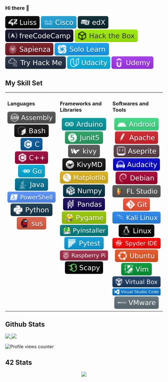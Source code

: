 ### Hi there 👋

<!--
**tde-nico/tde-nico** is a ✨ _special_ ✨ repository because its `README.md` (this file) appears on your GitHub profile.

Here are some ideas to get you started:

- 🔭 I’m currently working on ...
- 🌱 I’m currently learning ...
- 👯 I’m looking to collaborate on ...
- 🤔 I’m looking for help with ...
- 💬 Ask me about ...
- 📫 How to reach me: ...
- 😄 Pronouns: ...
- ⚡ Fun fact: ...


-->

<div align="left">
	<img src="badges/learn/42_Luiss.svg"/>
	<img src="badges/learn/Cisco.svg"/>
	<img src="badges/learn/edX.svg"/>
	<img src="badges/learn/freeCodeCamp.svg"/>
	<img src="badges/learn/Hack_the_Box.svg"/>
	<img src="badges/learn/Sapienza.svg"/>
	<img src="badges/learn/Solo_Learn.svg"/>
	<img src="badges/learn/Try_Hack_Me.svg"/>
	<img src="badges/learn/Udacity.svg"/>
	<img src="badges/learn/Udemy.svg"/>
</div>

## My Skill Set
<table><tr><td valign="top" width="33%">

### Languages
<div align="center">
	<img src="badges/languages/Assembly.svg"/>
	<img src="badges/languages/Bash.svg"/>
	<img src="badges/languages/C.svg"/>
	<img src="badges/languages/C++.svg"/>
	<img src="badges/languages/Go.svg"/>
	<img src="badges/languages/Java.svg"/>
	<img src="badges/languages/PowerShell.svg"/>
	<img src="badges/languages/Python.svg"/>
	<a href="http://tinyurl.com/s63ve48">
	<img src="badges/others/sus.svg" />
	</a>
<!--
<img style="margin: 10px" src="https://profilinator.rishav.dev/skills-assets/c-original.svg" alt="C" height="50" />  
<img style="margin: 10px" src="https://profilinator.rishav.dev/skills-assets/cplusplus-original.svg" alt="C++" height="50" />  
<img style="margin: 10px" src="https://profilinator.rishav.dev/skills-assets/python-original.svg" alt="Python" height="50" />  
<img style="margin: 10px" src="https://profilinator.rishav.dev/skills-assets/arduino.png" alt="Arduino" height="50" />  
<img style="margin: 10px" src="https://profilinator.rishav.dev/skills-assets/java-original-wordmark.svg" alt="Java" height="50" />  
<img style="margin: 10px" src="https://profilinator.rishav.dev/skills-assets/go-original.svg" alt="Go" height="50" />
-->
</div>

</td><td valign="top" width="33%">

### Frameworks and Libraries
<div align="center">
	<img src="badges/frameworks_and_libraries/Arduino.svg"/>
	<img src="badges/frameworks_and_libraries/Junit5.svg"/>
	<img src="badges/frameworks_and_libraries/kivy.svg"/>
	<img src="badges/frameworks_and_libraries/KivyMD.svg"/>
	<img src="badges/frameworks_and_libraries/Matplotlib.svg"/>
	<img src="badges/frameworks_and_libraries/Numpy.svg"/>
	<img src="badges/frameworks_and_libraries/Pandas.svg"/>
	<img src="badges/frameworks_and_libraries/Pygame.svg"/>
	<img src="badges/frameworks_and_libraries/Pyinstaller.svg"/>
	<img src="badges/frameworks_and_libraries/Pytest.svg"/>
	<img src="badges/frameworks_and_libraries/Raspberry_Pi.svg"/>
	<img src="badges/frameworks_and_libraries/Scapy.svg"/>
<!--
<img style="margin: 10px" src="https://profilinator.rishav.dev/skills-assets/linux-original.svg" alt="Linux" height="50" />  
<img style="margin: 10px" src="https://profilinator.rishav.dev/skills-assets/git-scm-icon.svg" alt="Git" height="50" />  
<img style="margin: 10px" src="https://profilinator.rishav.dev/skills-assets/gnu_bash-icon.svg" alt="Bash" height="50" />  
<img style="margin: 10px" src="https://profilinator.rishav.dev/skills-assets/powershell.png" alt="PowerShell" height="50" />
-->
</div>
	
</td><td valign="top" width="33%">

### Softwares and Tools
<div align="center">
	<img src="badges/softwares_and_tools/Android.svg"/>
	<img src="badges/softwares_and_tools/Apache.svg"/>
	<img src="badges/softwares_and_tools/Aseprite.svg"/>
	<img src="badges/softwares_and_tools/Audacity.svg"/>
	<img src="badges/softwares_and_tools/Debian.svg"/>
	<img src="badges/softwares_and_tools/FL_Studio.svg"/>
	<img src="badges/softwares_and_tools/Git.svg"/>
	<img src="badges/softwares_and_tools/Kali_Linux.svg"/>
	<img src="badges/softwares_and_tools/Linux.svg"/>
	<img src="badges/softwares_and_tools/Spyder_IDE.svg"/>
	<img src="badges/softwares_and_tools/Ubuntu.svg"/>
	<img src="badges/softwares_and_tools/Vim.svg"/>
	<img src="badges/softwares_and_tools/Virtual_Box.svg"/>
	<img src="badges/softwares_and_tools/Visual_Studio_Code.svg"/>
	<img src="badges/softwares_and_tools/VMware.svg"/>
</div>

</td></tr></table>  



## Github Stats

<tr>
<td>
	<a href="https://github.com/tde-nico">
		<img src="https://github-readme-stats.vercel.app/api?username=tde-nico&show_icons=true&count_private=true&hide_border=true&theme=nightowl" style="width: 50%">
	</a> 
</td>
<td>
	<a href="https://github.com/tde-nico?tab=repositories">
		<img src="https://github-readme-stats.vercel.app/api/top-langs/?username=tde-nico&hide_border=true&layout=compact&theme=nightowl" style="width: 42%">
	</a>
</td>
</tr>

<!--
<table><tr><td valign="top" width="50%">
<img src="https://github-readme-stats.vercel.app/api?username=tde-nico&show_icons=true&count_private=true&hide_border=true&theme=nightowl" align="center" style="width: 100%"/>
</td><td valign="top" width="50%">
<img src="https://github-readme-stats.vercel.app/api/top-langs/?username=tde-nico&hide_border=true&layout=compact&theme=nightowl" align="center" style="width: 100%"/>
</td></tr></table>
-->

![Profile views counter](https://komarev.com/ghpvc/?username=tde-nico&&style=flat-square)


## 42 Stats

<div align="center">
<table><tr>
	<img src="https://badge42.vercel.app/api/v2/cl3lgho45001109mpqdw212jx/stats?cursusId=21&coalitionId=124" />
</tr></table>
</div>

